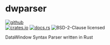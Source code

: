# dwparser
[![github](https://img.shields.io/badge/github-8da0cb?style=for-the-badge&labelColor=555555&logo=github)](https://github.com/gaoqiangz/dwparser) <br>
[![crates.io](https://meritbadge.herokuapp.com/dwparser)](https://crates.io/crates/dwparser)
[![docs.rs](https://docs.rs/dwparser/badge.svg)](https://docs.rs/dwparser)
![BSD-2-Clause licensed](https://img.shields.io/crates/l/dwparser.svg)

DataWindow Syntax Parser written in Rust
